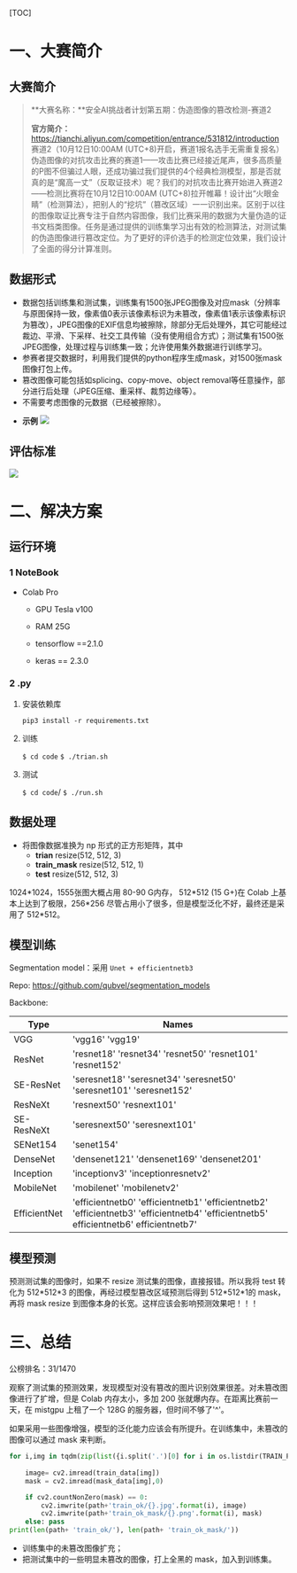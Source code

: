 [TOC]

# 一、大赛简介

## 大赛简介

> **大赛名称：**安全AI挑战者计划第五期：伪造图像的篡改检测-赛道2
>
> **官方简介：** https://tianchi.aliyun.com/competition/entrance/531812/introduction  赛道2（10月12日10:00AM (UTC+8)开启，赛道1报名选手无需重复报名）伪造图像的对抗攻击比赛的赛道1——攻击比赛已经接近尾声，很多高质量的P图不但骗过人眼，还成功骗过我们提供的4个经典检测模型，那是否就真的是“魔高一丈”（反取证技术）呢？我们的对抗攻击比赛开始进入赛道2——检测比赛将在10月12日10:00AM (UTC+8)拉开帷幕！设计出“火眼金睛”（检测算法），把别人的“挖坑”（篡改区域）一一识别出来。区别于以往的图像取证比赛专注于自然内容图像，我们比赛采用的数据为大量伪造的证书文档类图像。任务是通过提供的训练集学习出有效的检测算法，对测试集的伪造图像进行篡改定位。为了更好的评价选手的检测定位效果，我们设计了全面的得分计算准则。



## 数据形式

- 数据包括训练集和测试集，训练集有1500张JPEG图像及对应mask（分辨率与原图保持一致，像素值0表示该像素标识为未篡改，像素值1表示该像素标识为篡改），JPEG图像的EXIF信息均被擦除，除部分无后处理外，其它可能经过裁边、平滑、下采样、社交工具传输（没有使用组合方式）；测试集有1500张JPEG图像，处理过程与训练集一致；允许使用集外数据进行训练学习。
- 参赛者提交数据时，利用我们提供的python程序生成mask，对1500张mask图像打包上传。
- 篡改图像可能包括如splicing、copy-move、object removal等任意操作，部分进行后处理（JPEG压缩、重采样、裁剪边缘等）。
- 不需要考虑图像的元数据（已经被擦除）。

+ **示例**
  ![](https://tva1.sinaimg.cn/large/0081Kckwgy1gl1hbblod0j30iu083acy.jpg)



## 评估标准

![](https://tva1.sinaimg.cn/large/0081Kckwly1gl1h4m89brj30hb0gumy6.jpg)



# 二、解决方案

## 运行环境

### 1  NoteBook

+ Colab Pro
  + GPU   Tesla v100
  
  + RAM   25G
  
  + tensorflow ==2.1.0
  
  + keras == 2.3.0
  
    
  

### 2  .py

1. 安装依赖库

   `pip3 install -r requirements.txt `

2. 训练

   `$ cd code`
   `$ ./trian.sh`

3. 测试

   `$ cd code`/
   `$ ./run.sh`

   

## 数据处理

+ 将图像数据准换为 np 形式的正方形矩阵，其中
  + **trian**             resize(512, 512, 3)
  + **train_mask** resize(512, 512, 1)
  + **test**               resize(512, 512, 3)

1024\*1024，1555张图大概占用 80-90 G内存， 512\*512 (15 G+)在 Colab 上基本上达到了极限，256\*256 尽管占用小了很多，但是模型泛化不好，最终还是采用了 512\*512。



## 模型训练

Segmentation model：采用 `Unet + efficientnetb3`

Repo: https://github.com/qubvel/segmentation_models

Backbone:

| Type         | Names                                                        |
| ------------ | ------------------------------------------------------------ |
| VGG          | 'vgg16' 'vgg19'                                              |
| ResNet       | 'resnet18' 'resnet34' 'resnet50' 'resnet101' 'resnet152'     |
| SE-ResNet    | 'seresnet18' 'seresnet34' 'seresnet50' 'seresnet101' 'seresnet152' |
| ResNeXt      | 'resnext50' 'resnext101'                                     |
| SE-ResNeXt   | 'seresnext50' 'seresnext101'                                 |
| SENet154     | 'senet154'                                                   |
| DenseNet     | 'densenet121' 'densenet169' 'densenet201'                    |
| Inception    | 'inceptionv3' 'inceptionresnetv2'                            |
| MobileNet    | 'mobilenet' 'mobilenetv2'                                    |
| EfficientNet | 'efficientnetb0' 'efficientnetb1' 'efficientnetb2' 'efficientnetb3' 'efficientnetb4' 'efficientnetb5' efficientnetb6' efficientnetb7' |



## 模型预测

预测测试集的图像时，如果不 resize 测试集的图像，直接报错。所以我将 test 转化为 512\*512\*3 的图像，再经过模型篡改区域预测后得到 512*512\*1的 mask，再将 mask resize 到图像本身的长宽。这样应该会影响预测效果吧！！！





# 三、总结

公榜排名：31/1470

观察了测试集的预测效果，发现模型对没有篡改的图片识别效果很差。对未篡改图像进行了扩增，但是 Colab 内存太小，多加 200 张就爆内存。在距离比赛前一天，在 mistgpu 上租了一个 128G  的服务器，但时间不够了'^'。



如果采用一些图像增强，模型的泛化能力应该会有所提升。在训练集中，未篡改的图像可以通过 mask 来判断。

```python
for i,img in tqdm(zip(list({i.split('.')[0] for i in os.listdir(TRAIN_PATH)}), range(0,len(os.listdir(TRAIN_PATH))))):
  
    image= cv2.imread(train_data[img])
    mask = cv2.imread(mask_data[img],0)

    if cv2.countNonZero(mask) == 0:
        cv2.imwrite(path+'train_ok/{}.jpg'.format(i), image)
        cv2.imwrite(path+'train_ok_mask/{}.png'.format(i), mask)
    else: pass    
print(len(path+ 'train_ok/'), len(path+ 'train_ok_mask/'))
```



+ 训练集中的未篡改图像扩充；
+ 把测试集中的一些明显未篡改的图像，打上全黑的 mask，加入到训练集。



  

  

